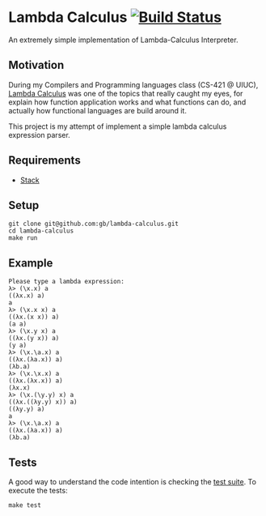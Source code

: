 # Lambda Calculus [![Build Status](https://travis-ci.com/gb/lambda-calculus.svg?branch=master)](https://travis-ci.com/gb/lambda-calculus)
An extremely simple implementation of Lambda-Calculus Interpreter.


## Motivation 
During my Compilers and Programming languages class (CS-421 @ UIUC), [Lambda Calculus](https://en.wikipedia.org/wiki/Lambda_calculus) was one of the topics that really caught my eyes,
for explain how function application works and what functions can do, and actually how functional languages are build
around it.

This project is my attempt of implement a simple lambda calculus expression parser.

## Requirements

- [Stack](https://docs.haskellstack.org/en/stable/install_and_upgrade) 

## Setup

```
git clone git@github.com:gb/lambda-calculus.git
cd lambda-calculus
make run
```

## Example
```
Please type a lambda expression:
λ> (\x.x) a
((λx.x) a)
a
λ> (\x.x x) a
((λx.(x x)) a)
(a a)
λ> (\x.y x) a
((λx.(y x)) a)
(y a)
λ> (\x.\a.x) a
((λx.(λa.x)) a)
(λb.a)
λ> (\x.\x.x) a
((λx.(λx.x)) a)
(λx.x)
λ> (\x.(\y.y) x) a
((λx.((λy.y) x)) a)
((λy.y) a)
a
λ> (\x.\a.x) a
((λx.(λa.x)) a)
(λb.a)
```

## Tests

A good way to understand the code intention is checking the [test suite](test/Test.hs). To execute the tests:
```
make test
```